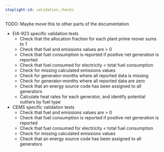 ```yaml
---
stoplight-id: validation_checks
---
```


TODO: Maybe move this to other parts of the documentation

* EIA-923 specific validation tests
    * Check that the allocation fraction for each plant prime mover sums to 1
    * Check that fuel and emissions values are > 0
    * Check that fuel consumption is reported if positive net generation is reported
    * Check that fuel consumed for electricity &lt; total fuel consumption
    * Check for missing calculated emissions values
    * Check for generator-months where all reported data is missing
    * Check for generator-months where all reported data are zero
    * Check that an energy source code has been assigned to all generators
    * Calculate heat rates for each generator, and identify potential outliers by fuel type
* CEMS specific validation tests
    * Check that fuel and emissions values are > 0
    * Check that fuel consumption is reported if positive net generation is reported
    * Check that fuel consumed for electricity &lt; total fuel consumption
    * Check for missing calculated emissions values
    * Check that an energy source code has been assigned to all generators